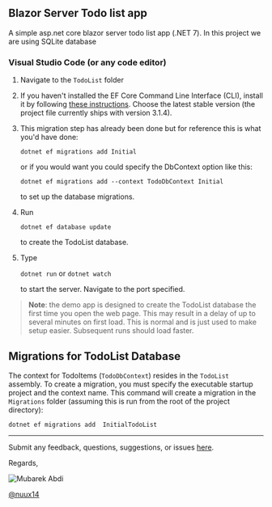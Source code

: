 ## Blazor Server Todo list app
A simple asp.net core blazor server todo list app (.NET 7). In this project we are using SQLite database

### Visual Studio Code (or any code editor)

1. Navigate to the `TodoList` folder 
1. If you haven't installed the EF Core Command Line Interface (CLI), install it by following [these instructions](https://docs.microsoft.com/ef/core/miscellaneous/cli/dotnet). Choose the latest stable version (the project file currently ships with version 3.1.4).
1. This migration step has already been done but for reference this is what you'd have done: 

    `dotnet ef migrations add Initial` 

    or if you would want you could specify the DbContext option like this:


    `dotnet ef migrations add --context TodoDbContext Initial` 
   
    to set up the  database migrations.
1. Run 

    `dotnet ef database update` 
    
    to create the TodoList database.
1. Type 

   `dotnet run` or `dotnet watch`
    
   to start the server. Navigate to the port specified.
  
> **Note**: the demo app is designed to create the TodoList database the first time you open the web page. This may result in a delay of up to several minutes on first load. This is normal and is just used to make setup easier. Subsequent runs should load faster.

## Migrations for TodoList Database

The context for TodoItems (`TodoDbContext`) resides in the `TodoList` assembly.  To create a migration, you must specify the executable startup project and the context name. This command will create a migration in the `Migrations` folder (assuming this is run from the root of the project directory):

```text
dotnet ef migrations add  InitialTodoList
```

---

Submit any feedback, questions, suggestions, or issues [here](https://github.com/nuux14/TodoList/issues/new).

Regards,

![Mubarek Abdi](https://github.com/nuux14)

[@nuux14](https://twitter.com/May28_2023)
